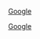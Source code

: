 <a></a>
[Google](https://www.google.com/)

[Google](https://github.com/atk92/my-repository/blob/main/index.html)